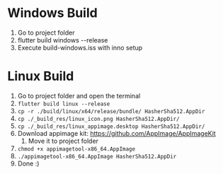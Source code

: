 # Windows Build
1. Go to project folder
1. flutter build windows --release
1. Execute build-windows.iss with inno setup


# Linux Build
1. Go to project folder and open the terminal
1. `flutter build linux --release`
1. `cp -r ./build/linux/x64/release/bundle/ HasherSha512.AppDir`
1. `cp ./_build_res/linux_icon.png HasherSha512.AppDir/`
1. `cp ./_build_res/linux_appimage.desktop HasherSha512.AppDir/`
1. Download appimage kit: https://github.com/AppImage/AppImageKit
    1. Move it to project folder
1. `chmod +x appimagetool-x86_64.AppImage`
1. `./appimagetool-x86_64.AppImage HasherSha512.AppDir`
1. Done :)